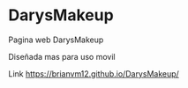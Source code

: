 # DarysMakeup
Pagina web DarysMakeup

Diseñada mas para uso movil

Link
https://brianvm12.github.io/DarysMakeup/
